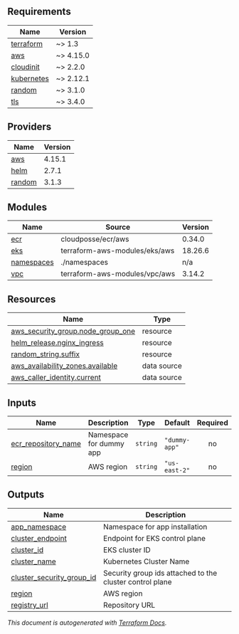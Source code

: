## Requirements

| Name | Version |
|------|---------|
| <a name="requirement_terraform"></a> [terraform](#requirement\_terraform) | ~> 1.3 |
| <a name="requirement_aws"></a> [aws](#requirement\_aws) | ~> 4.15.0 |
| <a name="requirement_cloudinit"></a> [cloudinit](#requirement\_cloudinit) | ~> 2.2.0 |
| <a name="requirement_kubernetes"></a> [kubernetes](#requirement\_kubernetes) | ~> 2.12.1 |
| <a name="requirement_random"></a> [random](#requirement\_random) | ~> 3.1.0 |
| <a name="requirement_tls"></a> [tls](#requirement\_tls) | ~> 3.4.0 |

## Providers

| Name | Version |
|------|---------|
| <a name="provider_aws"></a> [aws](#provider\_aws) | 4.15.1 |
| <a name="provider_helm"></a> [helm](#provider\_helm) | 2.7.1 |
| <a name="provider_random"></a> [random](#provider\_random) | 3.1.3 |

## Modules

| Name | Source | Version |
|------|--------|---------|
| <a name="module_ecr"></a> [ecr](#module\_ecr) | cloudposse/ecr/aws | 0.34.0 |
| <a name="module_eks"></a> [eks](#module\_eks) | terraform-aws-modules/eks/aws | 18.26.6 |
| <a name="module_namespaces"></a> [namespaces](#module\_namespaces) | ./namespaces | n/a |
| <a name="module_vpc"></a> [vpc](#module\_vpc) | terraform-aws-modules/vpc/aws | 3.14.2 |

## Resources

| Name | Type |
|------|------|
| [aws_security_group.node_group_one](https://registry.terraform.io/providers/hashicorp/aws/latest/docs/resources/security_group) | resource |
| [helm_release.nginx_ingress](https://registry.terraform.io/providers/hashicorp/helm/latest/docs/resources/release) | resource |
| [random_string.suffix](https://registry.terraform.io/providers/hashicorp/random/latest/docs/resources/string) | resource |
| [aws_availability_zones.available](https://registry.terraform.io/providers/hashicorp/aws/latest/docs/data-sources/availability_zones) | data source |
| [aws_caller_identity.current](https://registry.terraform.io/providers/hashicorp/aws/latest/docs/data-sources/caller_identity) | data source |

## Inputs

| Name | Description | Type | Default | Required |
|------|-------------|------|---------|:--------:|
| <a name="input_ecr_repository_name"></a> [ecr\_repository\_name](#input\_ecr\_repository\_name) | Namespace for dummy app | `string` | `"dummy-app"` | no |
| <a name="input_region"></a> [region](#input\_region) | AWS region | `string` | `"us-east-2"` | no |

## Outputs

| Name | Description |
|------|-------------|
| <a name="output_app_namespace"></a> [app\_namespace](#output\_app\_namespace) | Namespace for app installation |
| <a name="output_cluster_endpoint"></a> [cluster\_endpoint](#output\_cluster\_endpoint) | Endpoint for EKS control plane |
| <a name="output_cluster_id"></a> [cluster\_id](#output\_cluster\_id) | EKS cluster ID |
| <a name="output_cluster_name"></a> [cluster\_name](#output\_cluster\_name) | Kubernetes Cluster Name |
| <a name="output_cluster_security_group_id"></a> [cluster\_security\_group\_id](#output\_cluster\_security\_group\_id) | Security group ids attached to the cluster control plane |
| <a name="output_region"></a> [region](#output\_region) | AWS region |
| <a name="output_registry_url"></a> [registry\_url](#output\_registry\_url) | Repository URL |

*This document is autogenerated with [Terraform Docs](https://terraform-docs.io/user-guide/installation/).*
